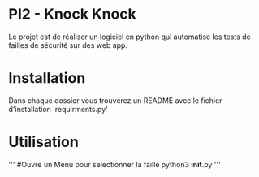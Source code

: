 # PI2 - Knock Knock

Le projet est de réaliser un logiciel en python qui
automatise les tests de failles de sécurité sur des web app.

# Installation
Dans chaque dossier vous trouverez un README avec le fichier d'installation 'requirments.py' <br/>

# Utilisation
'''
#Ouvre un Menu pour selectionner la faille
python3 __init__.py
'''



